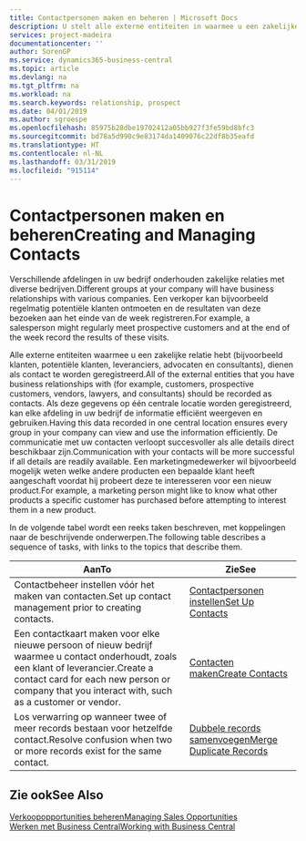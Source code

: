 ```yaml
---
title: Contactpersonen maken en beheren | Microsoft Docs
description: U stelt alle externe entiteiten in waarmee u een zakelijke relatie hebt (zoals prospects, klanten, leveranciers en consultants) als contacten.
services: project-madeira
documentationcenter: ''
author: SorenGP
ms.service: dynamics365-business-central
ms.topic: article
ms.devlang: na
ms.tgt_pltfrm: na
ms.workload: na
ms.search.keywords: relationship, prospect
ms.date: 04/01/2019
ms.author: sgroespe
ms.openlocfilehash: 85975b28dbe19702412a05bb927f3fe59bd8bfc3
ms.sourcegitcommit: bd78a5d990c9e83174da1409076c22df8b35eafd
ms.translationtype: HT
ms.contentlocale: nl-NL
ms.lasthandoff: 03/31/2019
ms.locfileid: "915114"
---
```

# <a name="creating-and-managing-contacts"></a><span data-ttu-id="ba518-103">Contactpersonen maken en beheren</span><span class="sxs-lookup"><span data-stu-id="ba518-103">Creating and Managing Contacts</span></span>
<span data-ttu-id="ba518-104">Verschillende afdelingen in uw bedrijf onderhouden zakelijke relaties met diverse bedrijven.</span><span class="sxs-lookup"><span data-stu-id="ba518-104">Different groups at your company will have business relationships with various companies.</span></span> <span data-ttu-id="ba518-105">Een verkoper kan bijvoorbeeld regelmatig potentiële klanten ontmoeten en de resultaten van deze bezoeken aan het einde van de week registreren.</span><span class="sxs-lookup"><span data-stu-id="ba518-105">For example, a salesperson might regularly meet prospective customers and at the end of the week record the results of these visits.</span></span>

<span data-ttu-id="ba518-106">Alle externe entiteiten waarmee u een zakelijke relatie hebt (bijvoorbeeld klanten, potentiële klanten, leveranciers, advocaten en consultants), dienen als contact te worden geregistreerd.</span><span class="sxs-lookup"><span data-stu-id="ba518-106">All of the external entities that you have business relationships with (for example, customers, prospective customers, vendors, lawyers, and consultants) should be recorded as contacts.</span></span> <span data-ttu-id="ba518-107">Als deze gegevens op één centrale locatie worden geregistreerd, kan elke afdeling in uw bedrijf de informatie efficiënt weergeven en gebruiken.</span><span class="sxs-lookup"><span data-stu-id="ba518-107">Having this data recorded in one central location ensures every group in your company can view and use the information efficiently.</span></span> <span data-ttu-id="ba518-108">De communicatie met uw contacten verloopt succesvoller als alle details direct beschikbaar zijn.</span><span class="sxs-lookup"><span data-stu-id="ba518-108">Communication with your contacts will be more successful if all details are readily available.</span></span> <span data-ttu-id="ba518-109">Een marketingmedewerker wil bijvoorbeeld mogelijk weten welke andere producten een bepaalde klant heeft aangeschaft voordat hij probeert deze te interesseren voor een nieuw product.</span><span class="sxs-lookup"><span data-stu-id="ba518-109">For example, a marketing person might like to know what other products a specific customer has purchased before attempting to interest them in a new product.</span></span>

<span data-ttu-id="ba518-110">In de volgende tabel wordt een reeks taken beschreven, met koppelingen naar de beschrijvende onderwerpen.</span><span class="sxs-lookup"><span data-stu-id="ba518-110">The following table describes a sequence of tasks, with links to the topics that describe them.</span></span>

| <span data-ttu-id="ba518-111">Aan</span><span class="sxs-lookup"><span data-stu-id="ba518-111">To</span></span> | <span data-ttu-id="ba518-112">Zie</span><span class="sxs-lookup"><span data-stu-id="ba518-112">See</span></span> |
| --- | --- |
| <span data-ttu-id="ba518-113">Contactbeheer instellen vóór het maken van contacten.</span><span class="sxs-lookup"><span data-stu-id="ba518-113">Set up contact management prior to creating contacts.</span></span> |[<span data-ttu-id="ba518-114">Contactpersonen instellen</span><span class="sxs-lookup"><span data-stu-id="ba518-114">Set Up Contacts</span></span>](marketing-setup-contacts.md) |
| <span data-ttu-id="ba518-115">Een contactkaart maken voor elke nieuwe persoon of nieuw bedrijf waarmee u contact onderhoudt, zoals een klant of leverancier.</span><span class="sxs-lookup"><span data-stu-id="ba518-115">Create a contact card for each new person or company that you interact with, such as a customer or vendor.</span></span> |[<span data-ttu-id="ba518-116">Contacten maken</span><span class="sxs-lookup"><span data-stu-id="ba518-116">Create Contacts</span></span>](marketing-create-contact-companies.md) |
|<span data-ttu-id="ba518-117">Los verwarring op wanneer twee of meer records bestaan voor hetzelfde contact.</span><span class="sxs-lookup"><span data-stu-id="ba518-117">Resolve confusion when two or more records exist for the same contact.</span></span>|[<span data-ttu-id="ba518-118">Dubbele records samenvoegen</span><span class="sxs-lookup"><span data-stu-id="ba518-118">Merge Duplicate Records</span></span>](sales-how-merge-duplicate-records.md)|

## <a name="see-also"></a><span data-ttu-id="ba518-119">Zie ook</span><span class="sxs-lookup"><span data-stu-id="ba518-119">See Also</span></span>
[<span data-ttu-id="ba518-120">Verkoopopportunities beheren</span><span class="sxs-lookup"><span data-stu-id="ba518-120">Managing Sales Opportunities</span></span>](marketing-manage-sales-opportunities.md)  
[<span data-ttu-id="ba518-121">Werken met Business Central</span><span class="sxs-lookup"><span data-stu-id="ba518-121">Working with Business Central</span></span>](ui-work-product.md)  
